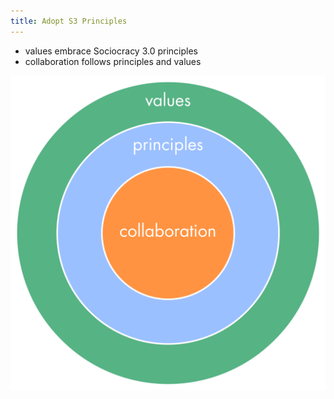```yaml
---
title: Adopt S3 Principles
---
```



* values embrace Sociocracy 3.0 principles
* collaboration follows principles and values


![](img/collaboration-values/values-step3.png)

